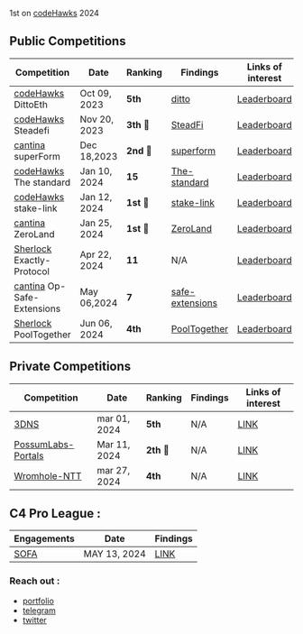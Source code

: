 1st on [codeHawks](https://www.codehawks.com/leaderboard) 2024
## Public Competitions

| Competition          | Date          | Ranking | Findings                                           | Links of interest                                                                    |
| -------------------- | ------------- | ------- | -------------------------------------------------- | ------------------------------------------------------------------------------------ |
| [codeHawks](https://www.codehawks.com/) DittoEth   | Oct 09, 2023 |  **5th**   | [ditto](./public-contests/ElHaj-DittoETH.md)       | [Leaderboard](https://www.codehawks.com/contests/clm871gl00001mp081mzjdlwc)          |
| [codeHawks](https://www.codehawks.com/) Steadefi   | Nov 20, 2023  |   **3th** 🥉    | [SteadFi](./public-contests/ELHAJ-SteadeFi.md)     | [Leaderboard](https://www.codehawks.com/contests/clo38mm260001la08daw5cbuf)          |
| [cantina](https://cantina.xyz/) superForm    | Dec 18,2023   |   **2nd**  🥈   | [superform](./public-contests/ElHaj-superform.md)  | [Leaderboard](https://cantina.xyz/leaderboard/2cd0b038-3e32-4db6-b488-0f85b6f0e49f) |
| [codeHawks](https://www.codehawks.com/) The standard | Jan 10, 2024| **15** | [The-standard](./public-contests/ElHaj-The-standard.md)|[Leaderboard](https://www.codehawks.com/contests/clql6lvyu0001mnje1xpqcuvl)|
| [codeHawks](https://www.codehawks.com/) stake-link | Jan 12, 2024  | **1st**  🥇    | [stake-link](./public-contests/ElHaj-stakelink.md) | [Leaderboard](https://www.codehawks.com/contests/clqf7mgla0001yeyfah59c674) |
| [cantina](https://cantina.xyz/) ZeroLand | Jan 25, 2024 | **1st** 🥇 | [ZeroLand](./public-contests/ElHaj-ZeroLand.md) | [Leaderboard](https://cantina.xyz/leaderboard/a83eaf73-9cbc-495f-8607-e55d4fdaf407) |
|[Sherlock](https://audits.sherlock.xyz/contests/247) Exactly-Protocol | Apr 22, 2024 | **11** | N/A |[Leaderboard](https://audits.sherlock.xyz/contests/247/leaderboard) |
|[cantina](https://cantina.xyz/) Op-Safe-Extensions  | May 06,2024  |**7** |[safe-extensions](https://github.com/ethereum-optimism/optimism/blob/develop/docs/security-reviews/2024_05_SafeLivenessExtensions-Cantina.pdf)  |[Leaderboard](https://cantina.xyz/leaderboard/d47f8096-8858-437d-a9f5-2fe85ac9b95e)|
|[Sherlock](https://audits.sherlock.xyz/contests/247) PoolTogether | Jun 06, 2024 | **4th** |[PoolTogether](https://audits.sherlock.xyz/contests/225/report) |[Leaderboard](https://audits.sherlock.xyz/contests/225/leaderboard) |





## Private Competitions

| Competition          | Date          | Ranking | Findings                                           | Links of interest                                                                    |
| -------------------- | ------------- | ------- | -------------------------------------------------- | ------------------------------------------------------------------------------------ |
|[3DNS](https://3dns.box/)  | mar 01, 2024 | **5th** | N/A |[LINK](https://cantina.xyz/leaderboard)| 
|[PossumLabs-Portals](https://www.possumlabs.io/)   | Mar 11, 2024 | **2th** 🥈| N/A | [LINK](https://github.com/shieldify-security/audits-portfolio/blob/main/reports/PossumLabs-V2-Security-Review.pdf)|
|[Wromhole-NTT](https://wormhole.com/native-token-transfers/)  | mar 27, 2024 | **4th** | N/A |[LINK](https://cantina.xyz/leaderboard)| 

## C4 Pro League : 
| Engagements          | Date          | Findings                                             |
| -------------------- | ------------- |  --------------------------------------------------  |
|[SOFA](https://www.sofa.org/)  | MAY 13, 2024  |[LINK](https://code4rena.com/reports/2024-05-sofa-pro-league)| 
### Reach out :

- [portfolio](https://elhaj.tech/)
- [telegram](https://t.me/elhajin)
- [twitter](https://twitter.com/el_hajin)

